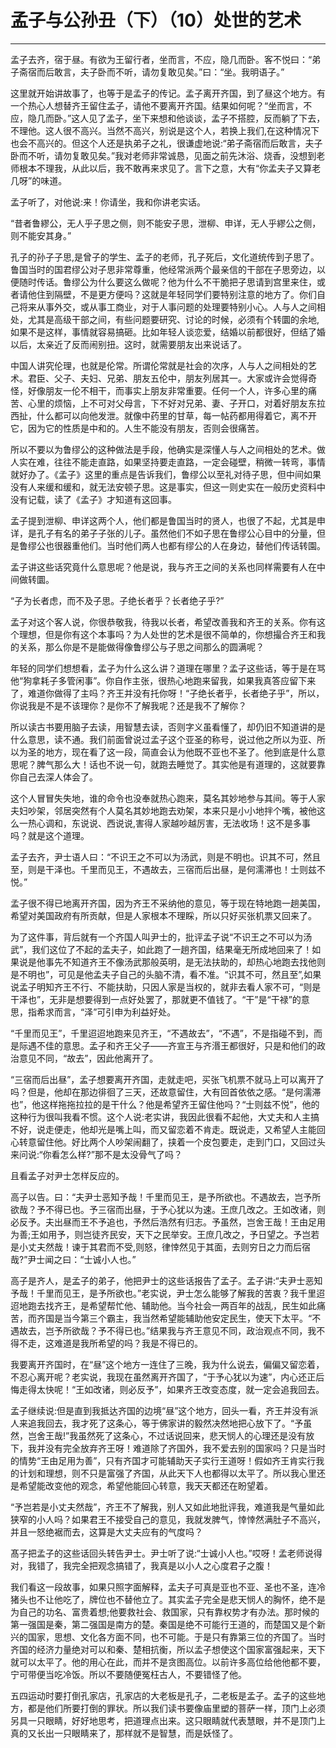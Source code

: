 # 孟子与公孙丑（下）（10）处世的艺术

------

孟子去齐，宿于昼。有欲为王留行者，坐而言，不应，隐几而卧。客不悦曰：“弟子斋宿而后敢言，夫子卧而不听，请勿复敢见矣。”曰：“坐。我明语子。”

这里就开始讲故事了，也等于是孟子的传记。孟子离开齐国，到了昼这个地方。有一个热心人想替齐王留住孟子，请他不要离开齐国。结果如何呢？“坐而言，不应，隐几而卧。”这人见了孟子，坐下来想和他谈谈，孟子不搭腔，反而躺了下去，不理他。这人很不高兴。当然不高兴，别说是这个人，若换上我们,在这种情况下也会不高兴的。但这个人还是执弟子之礼，很谦虚地说:“弟子斋宿而后敢言，夫子卧而不听，请勿复敢见矣。”我对老师非常诚恳，见面之前先沐浴、烧香，没想到老师根本不理我，从此以后，我不敢再来求见了。言下之意，大有“你孟夫子又算老几呀”的味道。

孟子听了，对他说:来！你请坐，我和你讲老实话。

“昔者鲁繆公，无人乎子思之侧，则不能安子思，泄柳、申详，无人乎繆公之侧，则不能安其身。”

孔子的孙子子思,是曾子的学生、孟子的老师，孔子死后，文化道统传到子思了。鲁国当时的国君缪公对子思非常尊重，他经常派两个最亲信的干部在子思旁边，以便随时传话。鲁缪公为什么要这么做呢？他为什么不干脆把子思请到宫里来住，或者请他住到隔壁，不是更方便吗？这就是年轻同学们要特别注意的地方了。你们自己将来从事外交，或从事工商业，对于人事问题的处理要特别小心。人与人之间相处，尤其是高级干部之间，有些问题要研究、讨论的时候，必须有个转圜的余地,如果不是这样，事情就容易搞砸。比如年轻人谈恋爱，结婚以前都很好，但结了婚以后，太亲近了反而闹别扭。这时，就需要朋友出来说话了。

中国人讲究伦理，也就是伦常。所谓伦常就是社会的次序，人与人之间相处的艺术。君臣、父子、夫妇、兄弟、朋友五伦中，朋友列居其一。大家或许会觉得奇怪，好像朋友一伦不相干，而事实上朋友非常重要。任何一个人，许多心里的痛苦、心里的烦恼，上不可对父母言，下不好对兄弟、妻、子开口，对着好朋友东拉西扯，什么都可以向他发泄。就像中药里的甘草，每一帖药都用得着它，离不开它，因为它的性质是中和的。人生不能没有朋友，否则会很痛苦。

所以不要以为鲁缪公的这种做法是手段，他确实是深懂人与人之间相处的艺术。做人实在难，往往不能走直路，如果坚持要走直路，一定会碰壁，稍微一转弯，事情就好办了。《孟子》这里的重点是告诉我们，鲁缪公以至礼对待子思，但中间如果没有人来缓和缓和，就无法安顿子思。这是事实，但这一则史实在一般历史资料中没有记载，读了《孟子》才知道有这回事。

孟子提到泄柳、申详这两个人，他们都是鲁国当时的贤人，也很了不起，尤其是申详，是孔子有名的弟子子张的儿子。虽然他们不如子思在鲁缪公心目中的分量，但是鲁缪公也很器重他们。当时他们两人也都有缪公的人在身边，替他们传话转園。

孟子讲这些话究竟什么意思呢？他是说，我与齐王之间的关系也同样需要有人在中间做转圜。

“子为长者虑，而不及子思。子绝长者乎？长者绝子乎?”

孟子对这个客人说，你很恭敬我，待我以长者，希望改善我和齐王的关系。你有这个理想，但是你有这个本事吗？为人处世的艺术是很不简单的，你想撮合齐王和我的关系，那么你是不是能做得像鲁缪公与子思之间那么的圆满呢？

年轻的同学们想想看，孟子为什么这么讲？道理在哪里？孟子这些话，等于是在骂他“狗拿耗子多管闲事”。你自作主张，很热心地跑来留我，如果我真答应留下来了，难道你做得了主吗？齐王并没有托你呀！“子绝长者乎，长者绝子乎”，所以，你说我是不是不该理你？是你不了解我呢？还是我不了解你？

所以读古书要用脑子去读，用智慧去读，否则字义虽看懂了，却仍旧不知道讲的是什么意思，读不通。我们前面曾说过孟子这个亚圣的称号，说过他之所以为亚、所以为圣的地方，现在看了这一段，简直会认为他既不亚也不圣了。他到底是什么意思呢？脾气那么大！话也不说一句，就跑去睡觉了。其实他是有道理的，这就要靠你自己去深人体会了。

这个人冒冒失失地，谁的命令也没奉就热心跑来，莫名其妙地参与其间。等于人家夫妇吵架，邻居突然有个人莫名其妙地跑去劝架，本来只是小小地拌个嘴，被他这么一热心调和，东说说、西说说,害得人家越吵越厉害，无法收场！这不是多事吗？就是这个道理。

孟子去齐，尹士语人曰：“不识王之不可以为汤武，则是不明也。识其不可，然且至，则是干泽也。千里而见王，不遇故去，三宿而后出昼，是何濡滞也！士则兹不悦。”

孟子很不得已地离开齐国，因为齐王不采纳他的意见，等于现在特地跑一趟美国，希望对美国政府有所贡献，但是人家根本不理睬，所以只好买张机票又回来了。

为了这件事，背后就有一个齐国人叫尹士的，批评孟子说“不识王之不可以为汤武”，我们这位了不起的孟夫子，如此跑了一趟齐国，结果毫无所成地回来了！如果说是他事先不知道齐王不像汤武那般英明，是无法扶助的，却热心地跑去找他则是不明也”，可见是他孟夫子自己的头脑不清，看不准。“识其不可，然且至”,如果说孟子明知齐王不行、不能扶助，只因人家是当权的，就非去看人家不可，“则是干泽也”，无非是想要得到一点好处罢了，那就更不值钱了。“干”是“干禄”的意思，指希求而言，“泽”可引申为利益好处。

“千里而见王”，千里迢迢地跑来见齐王，“不遇故去”，“不遇”，不是指碰不到，而是际遇不佳的意思。孟子和齐王父子——齐宣王与齐湣王都很好，只是和他们的政治意见不同，“故去”，因此他离开了。

“三宿而后出昼”，孟子想要离开齐国，走就走吧，买张飞机票不就马上可以离开了吗？但是，他却在那边徘徊了三天，还故意留住，大有回首依依之感。“是何濡滞也”，他这样拖拖拉拉的是干什么？他是希望齐王留住他吗？“士则兹不悦”，他的这种行为很叫我看不惯。这个人说:老实讲，我因此很看不起他，大丈夫和人主搞不好，说走便走，他却光是嘴上叫，而又留恋着不肯走。既说走，又希望人主能回心转意留住他。好比两个人吵架闹翻了，挟着一个皮包要走，走到门口，又回过头来问说:“你看怎么样?”那不是太没骨气了吗？

且看孟子对尹士怎样反应的。

高子以告。曰：“夫尹士恶知予哉！千里而见王，是予所欲也。不遇故去，岂予所欲哉？予不得已也。予三宿而出昼，于予心犹以为速。王庶几改之。王如改诸，则必反予。夫出昼而王不予追也，予然后浩然有归志。予虽然，岂舍王哉！王由足用为善;王如用予，则岂徒齐民安，天下之民举安。王庶几改之，予日望之。予岂若是小丈夫然哉！谏于其君而不受,则怒，律悻然见于其面，去则穷日之力而后宿哉?”尹士闻之曰：“士诚小人也。”

高子是齐人，是孟子的弟子，他把尹士的这些话报告了孟子。孟子讲:“夫尹士恶知予哉！千里而见王，是予所欲也。”老实说，尹士怎么能够了解我的苦衷？我千里迢迢地跑去找齐王，是希望帮忙他、辅助他。当今社会一两百年的战乱，民生如此痛苦，而齐国是当今第三个霸主，我当然希望能辅助他安定民生，使天下太平。“不遇故去，岂予所欲哉？予不得已也。”结果我与齐王意见不同，政治观点不同，我不得不走，这难道是我所希望的吗？我是不得已的。

我要离开齐国时，在“昼”这个地方一连住了三晚，我为什么说去，偏偏又留恋着，不忍心离开呢？老实说，我现在虽然离开齐国了，“于予心犹以为速”，内心还正后悔走得太快呢！“王如改诸，则必反予”，如果齐王改变态度，就一定会追我回去。

孟子继续说:但是直到我抵达齐国的边境“昼”这个地方，回头一看，齐王并没有派人来追我回去，我才死了这条心，等于佛家讲的毅然决然地把心放下了。“予虽然，岂舍王哉!”我虽然死了这条心，不过话说回来，悲天悯人的心理还是没有放下，我并没有完全放弃齐王呀！难道除了齐国外，我不爱去别的国家吗？只是当时的情势“王由足用为善”，只有齐国才可能辅助天子实行王道呀！假如齐王肯实行我的计划和理想，则不只是富强了齐国，从此天下人也都得以太平了。所以我心里还是希望能改变他的观念，希望他能回心转意，我天天都还在盼望着。

“予岂若是小丈夫然哉”，齐王不了解我，别人又如此地批评我，难道我是气量如此狭窄的小人吗？如果君王不接受自己的意见，我就发脾气，悻悻然满肚子不高兴，并且一怒绝裾而去，这算是大丈夫应有的气度吗？

髙子把孟子的这些话回头转告尹士。尹士听了说:“士诚小人也。”哎呀！孟老师说得对，我错了，我完全把观念搞错了，我真是以小人之心度君子之腹！

我们看这一段故事，如果只照字面解释，孟夫子可真是亚也不亚、圣也不圣，连冷猪头也不让他吃了，牌位也不替他立了。其实孟子完全是悲天悯人的胸怀，绝不是为自己的功名、富贵着想;他要救社会、救国家，只有靠权势才有办法。那时候的第一强国是秦，第二强国是南方的楚。秦国是绝不可能行王道的，而楚国又是个新兴的国家，思想、文化各方面不同，也不可能。于是只有靠第三位的齐国了。当时齐国的经济力量绝对可以和秦、楚相抗衡，所以孟子想使这个国家富强起来，天下就可以太平了。他的用心在此，而并不是贪图高位。以前许多高位给他他都不要，宁可带便当吃冷饭。所以不要随便冤枉古人，不要错怪了他。

五四运动时要打倒孔家店，孔家店的大老板是孔子，二老板是孟子。孟子的这些地方，都是他们所要打倒的罪状。所以我们读书要像庙里塑的菩萨一样，顶门上必须另具一只眼睛，好好地思考，把道理点出来。这只眼睛就代表慧眼，并不是顶门上真的又长出一只眼睛来了，那样就不是智慧，而是妖怪了。

